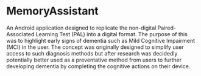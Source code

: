 # MemoryAssistant
An Android application designed to replicate the non-digital Paired-Associated Learning Test (PAL) into a digital format. The purpose of this was to highlight early signs of dementia such as Mild Cognitive Impairment (MCI) in the user. The concept was originally designed to simplify user access to such diagnosis methods but after research was decidedly potentially better used as a preventative method from users to further developing dementia by completing the cognitive actions on their device.
